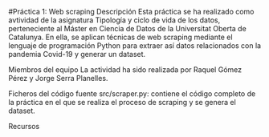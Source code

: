 #Práctica 1: Web scraping
Descripción
Esta práctica se ha realizado como avtividad de la asignatura Tipología y ciclo de vida de los datos, perteneciente al Máster en Ciencia de Datos de la Universitat Oberta de Catalunya. En ella, se aplican técnicas de web scraping mediante el lenguaje de programación Python para extraer así datos relacionados con la pandemia Covid-19 y generar un dataset.

Miembros del equipo
La actividad ha sido realizada por Raquel Gómez Pérez y Jorge Serra Planelles.

Ficheros del código fuente
src/scraper.py: contiene el código completo de la práctica en el que se realiza el proceso de scraping y se genera el dataset.

Recursos
